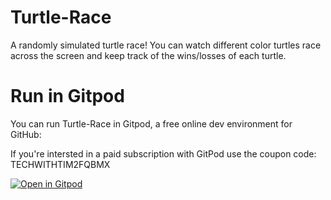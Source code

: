 # Turtle-Race
A randomly simulated turtle race! You can watch different color turtles race across the screen and keep track of the wins/losses of each turtle.

# Run in Gitpod

You can run Turtle-Race in Gitpod, a free online dev environment for GitHub:

If you're intersted in a paid subscription with GitPod use the coupon code: TECHWITHTIM2FQBMX

[![Open in Gitpod](https://gitpod.io/button/open-in-gitpod.svg)](https://gitpod.io/#https://github.com/techwithtim/Turtle-Race/blob/master/main.py)
